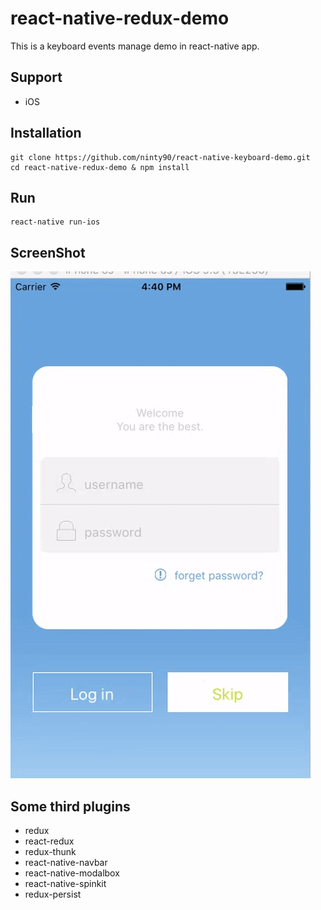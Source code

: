 # react-native-redux-demo

This is a keyboard events manage demo in react-native app.

## Support
- iOS

## Installation
    
    git clone https://github.com/ninty90/react-native-keyboard-demo.git
    cd react-native-redux-demo & npm install

## Run
    
    react-native run-ios

## ScreenShot

![screenshot](https://github.com/ninty90/react-native-keyboard-demo/blob/master/screenshots/demo.gif)



## Some third plugins
- redux
- react-redux
- redux-thunk
- react-native-navbar
- react-native-modalbox
- react-native-spinkit
- redux-persist


